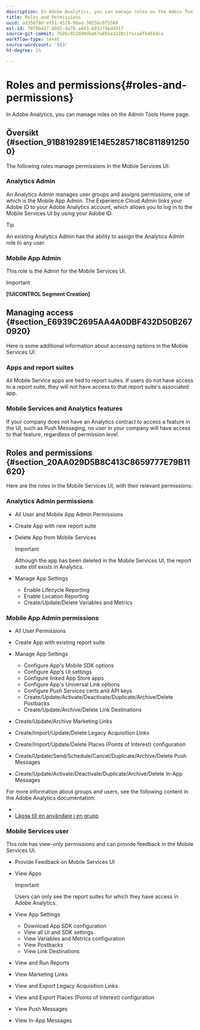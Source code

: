 ```yaml
---
description: In Adobe Analytics, you can manage roles on the Admin Tools Home page.
title: Roles and Permissions
uuid: ad350f8d-ef51-4519-98aa-3025bc0f5588
exl-id: 70f0b427-60d5-4a79-a8d3-e03274edd917
source-git-commit: 7b26c852dd9dba67a8b5e3228c1fecadfb465dca
workflow-type: tm+mt
source-wordcount: '553'
ht-degree: 1%

---
```


# Roles and permissions{#roles-and-permissions}

In Adobe Analytics, you can manage roles on the Admin Tools Home page.

## Översikt {#section_91B8192891E14E5285718C8118912500}

The following roles manage permissions in the Mobile Services UI:

### Analytics Admin

An Analytics Admin manages user groups and assigns permissions, one of which is the Mobile App Admin. The Experience Cloud Admin links your Adobe ID to your Adobe Analytics account, which allows you to log in to the Mobile Services UI by using your Adobe ID. [](https://experienceleague.adobe.com/docs/core-services/interface/administration/admin-getting-started.html)

>[!TIP]
>
>An existing Analytics Admin has the ability to assign the Analytics Admin role to any user.

### Mobile App Admin

This role is the Admin for the Mobile Services UI.

>[!IMPORTANT]
>
>**[!UICONTROL Segment Creation]**

## Managing access {#section_E6939C2695AA4A0DBF432D50B2670920}

Here is some additional information about accessing options in the Mobile Services UI:

### Apps and report suites

All Mobile Service apps are tied to report suites. If users do not have access to a report suite, they will not have access to that report suite&#39;s associated app.

### Mobile Services and Analytics features

If your company does not have an Analytics contract to access a feature in the UI, such as Push Messaging, no user in your company will have access to that feature, regardless of permission level.

## Roles and permissions {#section_20AA029D5B8C413C8659777E79B11620}

Here are the roles in the Mobile Services UI, with their relevant permissions:

### Analytics Admin permissions

* All User and Mobile App Admin Permissions
* Create App with new report suite
* Delete App from Mobile Services

   >[!IMPORTANT]
   >
   >Although the app has been deleted in the Mobile Services UI, the report suite still exists in Analytics.

* Manage App Settings

   * Enable Lifecycle Reporting
   * Enable Location Reporting
   * Create/Update/Delete Variables and Metrics

### Mobile App Admin permissions

* All User Permissions
* Create App with existing report suite
* Manage App Settings

   * Configure App&#39;s Mobile SDK options
   * Configure App&#39;s UI settings
   * Configure linked App Store apps
   * Configure App&#39;s Universal Link options
   * Configure Push Services certs and API keys
   * Create/Update/Activate/Deactivate/Duplicate/Archive/Delete Postbacks
   * Create/Update/Archive/Delete Link Destinations

* Create/Update/Archive Marketing Links
* Create/Import/Update/Delete Legacy Acquisition Links
* Create/Import/Update/Delete Places (Points of Interest) configuration
* Create/Update/Send/Schedule/Cancel/Duplicate/Archive/Delete Push Messages
* Create/Update/Activate/Deactivate/Duplicate/Archive/Delete In-App Messages

For more information about groups and users, see the following content in the Adobe Analytics documentation:

* [](https://experienceleague.adobe.com/docs/analytics/admin/admin-console/home.html)
* [Lägga till en användare i en grupp](https://experienceleague.adobe.com/docs/analytics/admin/admin-console/home.html)

### Mobile Services user

This role has view-only permissions and can provide feedback in the Mobile Services UI.

* Provide Feedback on Mobile Services UI
* View Apps

   >[!IMPORTANT]
   >
   >Users can only see the report suites for which they have access in Adobe Analytics.

* View App Settings

   * Download App SDK configuration
   * View all UI and SDK settings
   * View Variables and Metrics configuration
   * View Postbacks
   * View Link Destinations

* View and Run Reports
* View Marketing Links
* View and Export Legacy Acquisition Links
* View and Export Places (Points of Interest) configuration
* View Push Messages
* View In-App Messages
